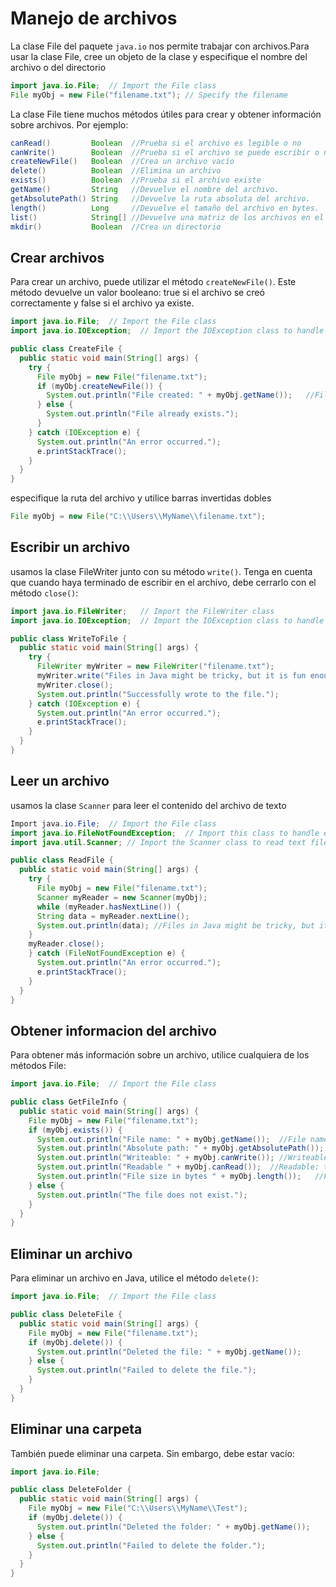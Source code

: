 # Manejo de archivos

La clase File del paquete `java.io` nos permite trabajar con archivos.Para usar la clase File, cree un objeto de la clase y especifique el nombre del archivo o del directorio

```java
import java.io.File;  // Import the File class
File myObj = new File("filename.txt"); // Specify the filename
```

La clase File tiene muchos métodos útiles para crear y obtener información sobre archivos. Por ejemplo:

```java
canRead()         Boolean  //Prueba si el archivo es legible o no
canWrite()        Boolean  //Prueba si el archivo se puede escribir o no
createNewFile()   Boolean  //Crea un archivo vacío
delete()          Boolean  //Elimina un archivo
exists()          Boolean  //Prueba si el archivo existe
getName()         String   //Devuelve el nombre del archivo.
getAbsolutePath() String   //Devuelve la ruta absoluta del archivo.
length()          Long     //Devuelve el tamaño del archivo en bytes.
list()            String[] //Devuelve una matriz de los archivos en el directorio.
mkdir()           Boolean  //Crea un directorio
```

## Crear archivos

Para crear un archivo, puede utilizar el método `createNewFile()`. Este método devuelve un valor booleano: 
true si el archivo se creó correctamente y false si el archivo ya existe.
```java
import java.io.File;  // Import the File class
import java.io.IOException;  // Import the IOException class to handle errors

public class CreateFile {
  public static void main(String[] args) {
    try {
      File myObj = new File("filename.txt");
      if (myObj.createNewFile()) {
        System.out.println("File created: " + myObj.getName());   //File created: filename.txt
      } else {
        System.out.println("File already exists.");
      }
    } catch (IOException e) {
      System.out.println("An error occurred.");
      e.printStackTrace();
    }
  }
}
```

especifique la ruta del archivo y utilice barras invertidas dobles

```java
File myObj = new File("C:\\Users\\MyName\\filename.txt");
```

## Escribir un archivo

usamos la clase FileWriter junto con su método `write()`. Tenga en cuenta que cuando haya terminado de escribir en el archivo, debe cerrarlo con el método `close()`:

```java
import java.io.FileWriter;   // Import the FileWriter class
import java.io.IOException;  // Import the IOException class to handle errors

public class WriteToFile {
  public static void main(String[] args) {
    try {
      FileWriter myWriter = new FileWriter("filename.txt");
      myWriter.write("Files in Java might be tricky, but it is fun enough!");
      myWriter.close();
      System.out.println("Successfully wrote to the file.");
    } catch (IOException e) {
      System.out.println("An error occurred.");
      e.printStackTrace();
    }
  }
}
```
## Leer un archivo

usamos la clase `Scanner` para leer el contenido del archivo de texto

```java
Import java.io.File;  // Import the File class
import java.io.FileNotFoundException;  // Import this class to handle errors
import java.util.Scanner; // Import the Scanner class to read text files

public class ReadFile {
  public static void main(String[] args) {
    try {
      File myObj = new File("filename.txt");
      Scanner myReader = new Scanner(myObj);
      while (myReader.hasNextLine()) {
      String data = myReader.nextLine();
      System.out.println(data); //Files in Java might be tricky, but it is fun enough!
    }
    myReader.close();
    } catch (FileNotFoundException e) {
      System.out.println("An error occurred.");
      e.printStackTrace();
    }
  }
}
```

## Obtener informacion del archivo

Para obtener más información sobre un archivo, utilice cualquiera de los métodos File:

```java
import java.io.File;  // Import the File class

public class GetFileInfo { 
  public static void main(String[] args) {
    File myObj = new File("filename.txt");
    if (myObj.exists()) {
      System.out.println("File name: " + myObj.getName());  //File name: filename.txt
      System.out.println("Absolute path: " + myObj.getAbsolutePath());  //Absolute path: C:\Users\MyName\filename.txt
      System.out.println("Writeable: " + myObj.canWrite()); //Writeable: true
      System.out.println("Readable " + myObj.canRead());  //Readable: true
      System.out.println("File size in bytes " + myObj.length());   //File size in bytes: 0
    } else {
      System.out.println("The file does not exist.");
    }
  }
}
```

## Eliminar un archivo


Para eliminar un archivo en Java, utilice el método `delete()`:
```java
import java.io.File;  // Import the File class

public class DeleteFile {
  public static void main(String[] args) { 
    File myObj = new File("filename.txt"); 
    if (myObj.delete()) { 
      System.out.println("Deleted the file: " + myObj.getName());
    } else {
      System.out.println("Failed to delete the file.");
    } 
  } 
}
```

## Eliminar una carpeta
También puede eliminar una carpeta. Sin embargo, debe estar vacío:

```java
import java.io.File; 

public class DeleteFolder {
  public static void main(String[] args) { 
    File myObj = new File("C:\\Users\\MyName\\Test"); 
    if (myObj.delete()) { 
      System.out.println("Deleted the folder: " + myObj.getName());
    } else {
      System.out.println("Failed to delete the folder.");
    } 
  } 
}
```